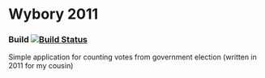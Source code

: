 # Wybory 2011
### Build [![Build Status](https://travis-ci.org/kajstof/Wybory-2011.svg?branch=master)](https://travis-ci.org/kajstof/Wybory-2011)
Simple application for counting votes from government election (written in 2011 for my cousin)
